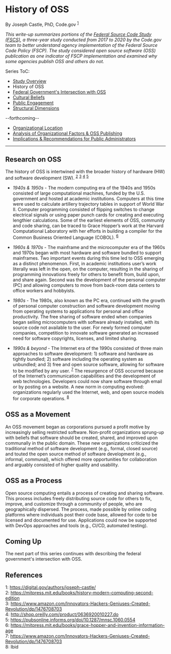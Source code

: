 # History of OSS
By Joseph Castle, PhD, Code.gov <sup>[1](#fn1)</sup>

*This write-up summarizes portions of the [Federal Source Code Study (FSCS)](https://github.com/GSA/code-gov/blob/master/docs/FederalSourceCodeStudy/FederalSourceCodeStudy.pdf), a three-year study conducted from 2017 to 2020 by the Code.gov team to better understand agency implementation of the Federal Source Code Policy (FSCP). The study considered open source software (OSS) publication as one indicator of FSCP implementation and examined why some agencies publish OSS and others do not.*

Series ToC:
- [Study Overview](study_overview.md)
- History of OSS
- [Federal Government's Intersection with OSS](govt_intersection_OSS.md)
- [Cultural Beliefs](cultural_beliefs.md)
- [Public Engagement](public_engagement.md)
- [Structural Dimensions](structural_dimensions.md)

--forthcoming--
- [Organizational Location](#)
- [Analysis of Organizational Factors & OSS Publishing](#)
- [Implications & Recommendations for Public Administrators](#)

---

## Research on OSS

The history of OSS is intertwined with the broader history of hardware (HW) and software development (SW). <sup>[2](#fn2)</sup> <sup>[3](#fn3)</sup> <sup>[4](#fn4)</sup> <sup>[5](#fn5)</sup>

- *1940s & 1950s* - The modern computing era of the 1940s and 1950s consisted of large computational machines, funded by the U.S. government and hosted at academic institutions. Computers at this time were used to calculate artillery trajectory tables in support of World War II. Computer programming consisted of flipping switches to change electrical signals or using paper punch cards for creating and executing lengthier calculations. Some of the earliest elements of OSS, community and code sharing, can be traced to Grace Hopper’s work at the Harvard Computational Laboratory with her efforts in building a compiler for the Common Business Oriented Language (COBOL). <sup>[6](#fn6)</sup>  

- *1960s & 1970s* - The mainframe and the microcomputer era of the 1960s and 1970s began with most hardware and software bundled to support mainframes. Two important events during this time led to OSS emerging as a distinct phenomenon. First, in academic institutions user’s work literally was left in the open, on the computer, resulting in the sharing of programming innovations freely for others to benefit from, build upon, and share again. Second was the development of the personal computer (PC) and allowing computers to move from back-room data centers to office workers and hobbyists.

- *1980s* - The 1980s, also known as the PC era, continued with the growth of personal computer construction and software development moving from operating systems to applications for personal and office productivity. The free sharing of software ended when companies began selling microcomputers with software already installed, with its source code not available to the user. For newly formed computer companies, competition to innovate software generated an increased need for software copyrights, licenses, and limited sharing.

- *1990s & beyond* - The Internet era of the 1990s consisted of three main approaches to software development: 1) software and hardware as tightly bundled; 2) software including the operating system as unbundled; and 3) free and open source software, allowing for software to be modified by any user. <sup>[7](#fn7)</sup> The resurgence of OSS occurred because of the Internet’s communication capabilities and the development of web technologies. Developers could now share software through email or by posting on a website. A new norm in computing evolved: organizations regularly used the Internet, web, and open source models for corporate operations. <sup>[8](#fn8)</sup>

## OSS as a Movement

An OSS movement began as corporations pursued a profit motive by increasingly selling restricted software. Non-profit organizations sprung-up with beliefs that software should be created, shared, and improved upon communally in the public domain. These new organizations criticized the traditional method of software development (e.g., formal, closed source) and touted the open source method of software development (e.g., informal, communal), which offered more opportunities for collaboration and arguably consisted of higher quality and usability.

## OSS as a Process

Open source computing entails a process of creating and sharing software. This process includes freely distributing source code for others to fix, improve, and customize through a community of people, who are geographically dispersed. The process, made possible by online coding platforms where individuals post their code base, allowed for code to be licensed and documented for use. Applications could now be supported with DevOps approaches and tools (e.g., CI/CD, automated testing).

## Coming Up

The next part of this series continues with describing the federal government's intersection with OSS.

## References

<a name='fn1'>1</a>: https://digital.gov/authors/joseph-castle/  
<a name='fn2'>2</a>: https://mitpress.mit.edu/books/history-modern-computing-second-edition  
<a name='fn3'>3</a>: https://www.amazon.com/Innovators-Hackers-Geniuses-Created-Revolution/dp/1476708703  
<a name='fn4'>4</a>: http://shop.oreilly.com/product/0636920010227.do  
<a name='fn5'>5</a>: https://pubsonline.informs.org/doi/10.1287/mnsc.1060.0554  
<a name='fn6'>6</a>: https://mitpress.mit.edu/books/grace-hopper-and-invention-information-age  
<a name='fn7'>7</a>: https://www.amazon.com/Innovators-Hackers-Geniuses-Created-Revolution/dp/1476708703  
<a name='fn8'>8</a>: Ibid  